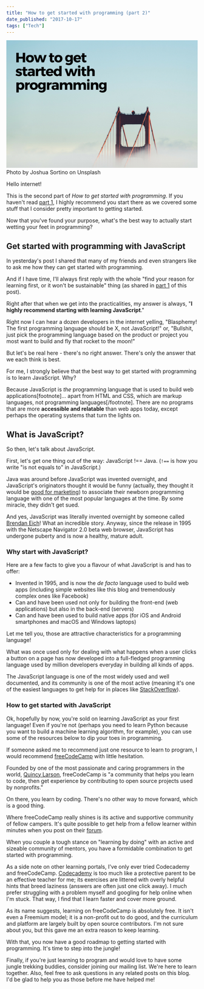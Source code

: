```yaml
---
title: "How to get started with programming (part 2)"
date_published: "2017-10-17"
tags: ["Tech"]
---
```


![how to get started with programming banner nickang blog](images/how-to-get-started-with-programming-banner-nickang-blog.png) Photo by Joshua Sortino on Unsplash

Hello internet!

This is the second part of _How to get started with programming_. If you haven't read [part 1](/2017-10-16-get-started-programming-part-1/), I highly recommend you start there as we covered some stuff that I consider pretty important to getting started.

Now that you've found your purpose, what's the best way to actually start wetting your feet in programming?

## Get started with programming with JavaScript

In yesterday's post I shared that many of my friends and even strangers like to ask me how they can get started with programming.

And if I have time, I'll always first reply with the whole "find your reason for learning first, or it won't be sustainable" thing (as shared in [part 1](/2017-10-16-get-started-programming-part-1/) of this post).

Right after that when we get into the practicalities, my answer is always, "**I highly recommend starting with learning JavaScript**."

Right now I can hear a dozen developers in the internet yelling, "Blasphemy! The first programming language should be X, not JavaScript!" or, "Bullshit, just pick the programming language based on the product or project you most want to build and fly that rocket to the moon!"

But let's be real here - there's no right answer. There's only the answer that we each think is best.

For me, I strongly believe that the best way to get started with programming is to learn JavaScript. Why?

Because JavaScript is _the_ programming language that is used to build web applications\[footnote\]... apart from HTML and CSS, which are markup languages, not programming languages\[/footnote\]. There are no programs that are more **accessible and relatable** than web apps today, except perhaps the operating systems that turn the lights on.

## What is JavaScript?

So then, let's talk about JavaScript.

First, let's get one thing out of the way: JavaScript !== Java. (`!==` is how you write "is not equals to" in JavaScript.)

Java was around before JavaScript was invented overnight, and JavaScript's originators thought it would be funny (actually, they thought it would be [good for marketing](https://en.wikipedia.org/wiki/JavaScript#Beginnings_at_Netscape)) to associate their newborn programming language with one of the most popular languages at the time. By some miracle, they didn't get sued.

And yes, JavaScript was literally invented overnight by someone called [Brendan Eich](https://en.wikipedia.org/wiki/Brendan_Eich)! What an incredible story. Anyway, since the release in 1995 with the Netscape Navigator 2.0 beta web browser, JavaScript has undergone puberty and is now a healthy, mature adult.

### Why start with JavaScript?

Here are a few facts to give you a flavour of what JavaScript is and has to offer:

- Invented in 1995, and is now the _de facto_ language used to build web apps (including simple websites like this blog and tremendously complex ones like Facebook)
- Can and have been used not only for building the front-end (web applications) but also in the back-end (servers)
- Can and have been used to build native apps (for iOS and Android smartphones and macOS and Windows laptops)

Let me tell you, those are attractive characteristics for a programming language!

What was once used only for dealing with what happens when a user clicks a button on a page has now developed into a full-fledged programming language used by million developers everyday in building all kinds of apps.

The JavaScript language is one of the most widely used and well documented, and its community is one of the most active (meaning it's one of the easiest languages to get help for in places like [StackOverflow](http://redmonk.com/sogrady/2017/06/08/language-rankings-6-17/)).

### How to get started with JavaScript

Ok, hopefully by now, you're sold on learning JavaScript as your first language! Even if you're not (perhaps you need to learn Python because you want to build a machine learning algorithm, for example), you can use some of the resources below to dip your toes in programming.

If someone asked me to recommend just one resource to learn to program, I would recommend [freeCodeCamp](https://freecodecamp.org) with little hesitation.

Founded by one of the most passionate and caring programmers in the world, [Quincy Larson](https://medium.com/@quincylarson), freeCodeCamp is "a community that helps you learn to code, then get experience by contributing to open source projects used by nonprofits."

On there, you learn by coding. There's no other way to move forward, which is a good thing.

Where freeCodeCamp really shines is its active and supportive community of fellow campers. It's quite possible to get help from a fellow learner within minutes when you post on their [forum](https://forum.freecodecamp.org/).

When you couple a tough stance on "learning by doing" with an active and sizeable community of mentors, you have a formidable combination to get started with programming.

As a side note on other learning portals, I've only ever tried Codecademy and freeCodeCamp. [Codecademy](https://www.codecademy.com/) is too much like a protective parent to be an effective teacher for me; its exercises are littered with overly helpful hints that breed laziness (answers are often just one click away). I much prefer struggling with a problem myself and googling for help online when I'm stuck. That way, I find that I learn faster and cover more ground.

As its name suggests, learning on freeCodeCamp is absolutely free. It isn't even a Freemium model; it is a non-profit out to do good, and the curriculum and platform are largely built by open source contributors. I'm not sure about you, but this gave me an extra reason to keep learning.

With that, you now have a good roadmap to getting started with programming. It's time to step into the jungle!

Finally, if you're just learning to program and would love to have some jungle trekking buddies, consider joining our mailing list. We're here to learn together. Also, feel free to ask questions in any related posts on this blog. I'd be glad to help you as those before me have helped me!
